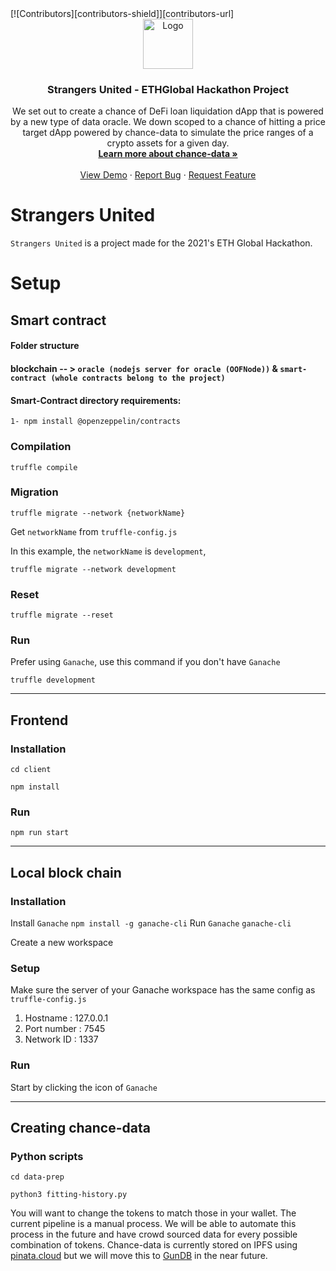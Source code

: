 <div id="top"></div>
[![Contributors][contributors-shield]][contributors-url]

<!-- PROJECT LOGO -->
<br />
<div align="center">
  <a href="https://github.com/strangers-united/strangers-united">
    <img src="https://chanceof.xyz/static/chancexyz-4d4020c37f0b72ff17fdb955151e3201.webp" alt="Logo" width="80" height="80">
  </a>

<h3 align="center">Strangers United - ETHGlobal Hackathon Project</h3>

  <p align="center">
    We set out to create a chance of DeFi loan liquidation dApp that is powered by a new type of data oracle. We down scoped to a chance of hitting a price target dApp powered by chance-data to simulate the price ranges of a crypto assets for a given day.
    <br />
    <a href="https://chanceof.xyz"><strong>Learn more about chance-data »</strong></a>
    <br />
    <br />
    <a href="https://chanceof.xyz/">View Demo</a>
    ·
    <a href="https://github.com/strangers-united/strangers-united/issues">Report Bug</a>
    ·
    <a href="https://github.com/strangers-united/strangers-united/issues">Request Feature</a>
  </p>
</div>

# Strangers United

`Strangers United` is a project made for the 2021's ETH Global Hackathon.

# Setup

## Smart contract

#### Folder structure

#### **blockchain** -- > `oracle (nodejs server for oracle (OOFNode))` & `smart-contract (whole contracts belong to the project)`

#### Smart-Contract directory requirements:

```
1- npm install @openzeppelin/contracts
```

### Compilation

```
truffle compile
```

### Migration

```
truffle migrate --network {networkName}
```

Get `networkName` from `truffle-config.js`

In this example, the `networkName` is `development`,

```
truffle migrate --network development
```

### Reset

```
truffle migrate --reset
```

### Run

Prefer using `Ganache`, use this command if you don't have `Ganache`

```
truffle development
```

---

## Frontend

### Installation

```
cd client

npm install
```

### Run

```
npm run start
```

---

## Local block chain

### Installation

Install `Ganache`
`npm install -g ganache-cli`
Run `Ganache`
`ganache-cli`

Create a new workspace

### Setup

Make sure the server of your Ganache workspace has the same config as `truffle-config.js`

1. Hostname : 127.0.0.1
2. Port number : 7545
3. Network ID : 1337

### Run

Start by clicking the icon of `Ganache`

---

## Creating chance-data

### Python scripts

```
cd data-prep

python3 fitting-history.py
```
You will want to change the tokens to match those in your wallet. The current pipeline is a manual process. We will be able to automate this process in the future and have crowd sourced data for every possible combination of tokens. Chance-data is currently stored on IPFS using [pinata.cloud](pinata.cloud) but we will move this to [GunDB](gun.eco) in the near future.

[contributors-shield]: https://img.shields.io/github/contributors/strangers-united/strangers-united.svg?style=for-the-badge
[contributors-url]: https://github.com/strangers-united/repo_name/graphs/contributors
